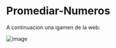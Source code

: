# Promediar-Numeros

A continuacion una igamen de la web:

 ![image](https://github.com/zaratejoselin594/Promediar-Numeros/assets/128331810/6b13001c-4921-4a1a-a7e5-f3afbc17e747)
